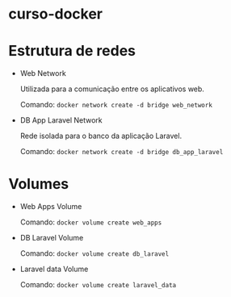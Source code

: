 # curso-docker

# Estrutura de redes

* Web Network
 
    Utilizada para a comunicação entre os aplicativos web.
    
    Comando: `docker network create -d bridge web_network` 
    
* DB App Laravel Network
 
    Rede isolada para o banco da aplicação Laravel.
    
    Comando: `docker network create -d bridge db_app_laravel`
    
# Volumes

* Web Apps Volume

    Comando: `docker volume create web_apps` 
    
* DB Laravel Volume

    Comando: `docker volume create db_laravel` 
    
* Laravel data Volume

    Comando: `docker volume create laravel_data` 